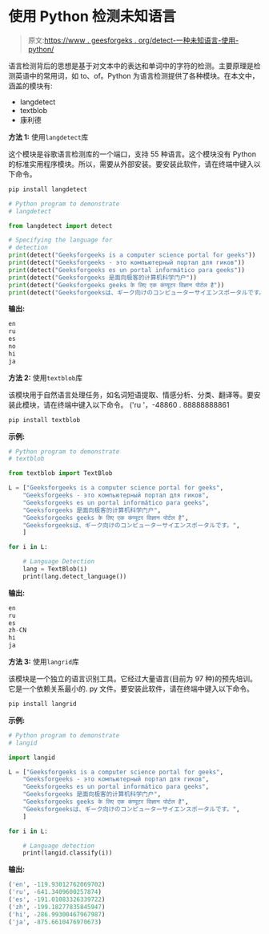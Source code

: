 # 使用 Python 检测未知语言

> 原文:[https://www . geesforgeks . org/detect-一种未知语言-使用-python/](https://www.geeksforgeeks.org/detect-an-unknown-language-using-python/)

语言检测背后的思想是基于对文本中的表达和单词中的字符的检测。主要原理是检测英语中的常用词，如 to、of。Python 为语言检测提供了各种模块。在本文中，涵盖的模块有:

*   langdetect
*   textblob
*   康利德

**方法 1:** 使用`langdetect`库

这个模块是谷歌语言检测库的一个端口，支持 55 种语言。这个模块没有 Python 的标准实用程序模块。所以，需要从外部安装。要安装此软件，请在终端中键入以下命令。

```py
pip install langdetect
```

```py
# Python program to demonstrate
# langdetect

from langdetect import detect

# Specifying the language for
# detection
print(detect("Geeksforgeeks is a computer science portal for geeks"))
print(detect("Geeksforgeeks - это компьютерный портал для гиков"))
print(detect("Geeksforgeeks es un portal informático para geeks"))
print(detect("Geeksforgeeks 是面向极客的计算机科学门户"))
print(detect("Geeksforgeeks geeks के लिए एक कंप्यूटर विज्ञान पोर्टल है"))
print(detect("Geeksforgeeksは、ギーク向けのコンピューターサイエンスポータルです。"))
```

**输出:**

```py
en
ru
es
no
hi
ja

```

**方法 2:** 使用`textblob`库

该模块用于自然语言处理任务，如名词短语提取、情感分析、分类、翻译等。要安装此模块，请在终端中键入以下命令。
('ru '，-48860 . 88888888861

```py
pip install textblob
```

**示例:**

```py
# Python program to demonstrate
# textblob

from textblob import TextBlob

L = ["Geeksforgeeks is a computer science portal for geeks",
    "Geeksforgeeks - это компьютерный портал для гиков",
    "Geeksforgeeks es un portal informático para geeks",
    "Geeksforgeeks 是面向极客的计算机科学门户",
    "Geeksforgeeks geeks के लिए एक कंप्यूटर विज्ञान पोर्टल है",
    "Geeksforgeeksは、ギーク向けのコンピューターサイエンスポータルです。",
    ]

for i in L:

    # Language Detection
    lang = TextBlob(i) 
    print(lang.detect_language())
```

**输出:**

```py
en
ru
es
zh-CN
hi
ja

```

**方法 3:** 使用`langrid`库

该模块是一个独立的语言识别工具。它经过大量语言(目前为 97 种)的预先培训。它是一个依赖关系最小的. py 文件。要安装此软件，请在终端中键入以下命令。

```py
pip install langrid
```

**示例:**

```py
# Python program to demonstrate
# langid

import langid

L = ["Geeksforgeeks is a computer science portal for geeks",
    "Geeksforgeeks - это компьютерный портал для гиков",
    "Geeksforgeeks es un portal informático para geeks",
    "Geeksforgeeks 是面向极客的计算机科学门户",
    "Geeksforgeeks geeks के लिए एक कंप्यूटर विज्ञान पोर्टल है",
    "Geeksforgeeksは、ギーク向けのコンピューターサイエンスポータルです。",
    ]

for i in L:

    # Language detection
    print(langid.classify(i))
```

**输出:**

```py
('en', -119.93012762069702)
('ru', -641.3409600257874)
('es', -191.01083326339722)
('zh', -199.18277835845947)
('hi', -286.99300467967987)
('ja', -875.6610476970673)

```